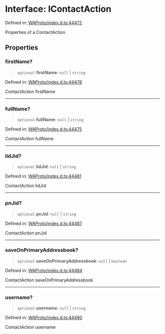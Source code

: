 # Interface: IContactAction

Defined in: [WAProto/index.d.ts:44472](https://github.com/Fokusdotid/bail/blob/8b525f9ebcc20cb9acd0f880b6ad58976e38b117/WAProto/index.d.ts#L44472)

Properties of a ContactAction.

## Properties

### firstName?

> `optional` **firstName**: `null` \| `string`

Defined in: [WAProto/index.d.ts:44478](https://github.com/Fokusdotid/bail/blob/8b525f9ebcc20cb9acd0f880b6ad58976e38b117/WAProto/index.d.ts#L44478)

ContactAction firstName

***

### fullName?

> `optional` **fullName**: `null` \| `string`

Defined in: [WAProto/index.d.ts:44475](https://github.com/Fokusdotid/bail/blob/8b525f9ebcc20cb9acd0f880b6ad58976e38b117/WAProto/index.d.ts#L44475)

ContactAction fullName

***

### lidJid?

> `optional` **lidJid**: `null` \| `string`

Defined in: [WAProto/index.d.ts:44481](https://github.com/Fokusdotid/bail/blob/8b525f9ebcc20cb9acd0f880b6ad58976e38b117/WAProto/index.d.ts#L44481)

ContactAction lidJid

***

### pnJid?

> `optional` **pnJid**: `null` \| `string`

Defined in: [WAProto/index.d.ts:44487](https://github.com/Fokusdotid/bail/blob/8b525f9ebcc20cb9acd0f880b6ad58976e38b117/WAProto/index.d.ts#L44487)

ContactAction pnJid

***

### saveOnPrimaryAddressbook?

> `optional` **saveOnPrimaryAddressbook**: `null` \| `boolean`

Defined in: [WAProto/index.d.ts:44484](https://github.com/Fokusdotid/bail/blob/8b525f9ebcc20cb9acd0f880b6ad58976e38b117/WAProto/index.d.ts#L44484)

ContactAction saveOnPrimaryAddressbook

***

### username?

> `optional` **username**: `null` \| `string`

Defined in: [WAProto/index.d.ts:44490](https://github.com/Fokusdotid/bail/blob/8b525f9ebcc20cb9acd0f880b6ad58976e38b117/WAProto/index.d.ts#L44490)

ContactAction username
